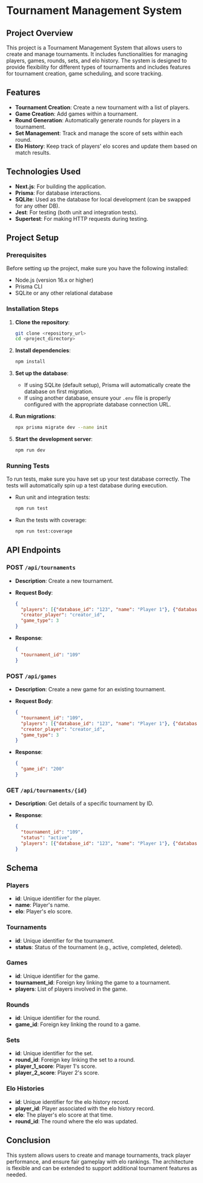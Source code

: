# Tournament Management System

## Project Overview

This project is a Tournament Management System that allows users to create and manage tournaments. It includes functionalities for managing players, games, rounds, sets, and elo history. The system is designed to provide flexibility for different types of tournaments and includes features for tournament creation, game scheduling, and score tracking.

## Features

- **Tournament Creation**: Create a new tournament with a list of players.
- **Game Creation**: Add games within a tournament.
- **Round Generation**: Automatically generate rounds for players in a tournament.
- **Set Management**: Track and manage the score of sets within each round.
- **Elo History**: Keep track of players' elo scores and update them based on match results.

## Technologies Used

- **Next.js**: For building the application.
- **Prisma**: For database interactions.
- **SQLite**: Used as the database for local development (can be swapped for any other DB).
- **Jest**: For testing (both unit and integration tests).
- **Supertest**: For making HTTP requests during testing.

## Project Setup

### Prerequisites

Before setting up the project, make sure you have the following installed:

- Node.js (version 16.x or higher)
- Prisma CLI
- SQLite or any other relational database

### Installation Steps

1. **Clone the repository**:

    ```bash
    git clone <repository_url>
    cd <project_directory>
    ```

2. **Install dependencies**:

    ```bash
    npm install
    ```

3. **Set up the database**:

    - If using SQLite (default setup), Prisma will automatically create the database on first migration.
    - If using another database, ensure your `.env` file is properly configured with the appropriate database connection URL.

4. **Run migrations**:

    ```bash
    npx prisma migrate dev --name init
    ```

5. **Start the development server**:

    ```bash
    npm run dev
    ```

### Running Tests

To run tests, make sure you have set up your test database correctly. The tests will automatically spin up a test database during execution.

- Run unit and integration tests:

    ```bash
    npm run test
    ```

- Run the tests with coverage:

    ```bash
    npm run test:coverage
    ```

## API Endpoints

### POST `/api/tournaments`

- **Description**: Create a new tournament.
- **Request Body**:

    ```json
    {
      "players": [{"database_id": "123", "name": "Player 1"}, {"database_id": "456", "name": "Player 2"}],
      "creator_player": "creator_id",
      "game_type": 3
    }
    ```

- **Response**:

    ```json
    {
      "tournament_id": "109"
    }
    ```

### POST `/api/games`

- **Description**: Create a new game for an existing tournament.
- **Request Body**:

    ```json
    {
      "tournament_id": "109",
      "players": [{"database_id": "123", "name": "Player 1"}, {"database_id": "456", "name": "Player 2"}],
      "creator_player": "creator_id",
      "game_type": 3
    }
    ```

- **Response**:

    ```json
    {
      "game_id": "200"
    }
    ```

### GET `/api/tournaments/{id}`

- **Description**: Get details of a specific tournament by ID.
- **Response**:

    ```json
    {
      "tournament_id": "109",
      "status": "active",
      "players": [{"database_id": "123", "name": "Player 1"}, {"database_id": "456", "name": "Player 2"}]
    }
    ```

## Schema

### Players

- **id**: Unique identifier for the player.
- **name**: Player's name.
- **elo**: Player's elo score.

### Tournaments

- **id**: Unique identifier for the tournament.
- **status**: Status of the tournament (e.g., active, completed, deleted).

### Games

- **id**: Unique identifier for the game.
- **tournament_id**: Foreign key linking the game to a tournament.
- **players**: List of players involved in the game.

### Rounds

- **id**: Unique identifier for the round.
- **game_id**: Foreign key linking the round to a game.

### Sets

- **id**: Unique identifier for the set.
- **round_id**: Foreign key linking the set to a round.
- **player_1_score**: Player 1's score.
- **player_2_score**: Player 2's score.

### Elo Histories

- **id**: Unique identifier for the elo history record.
- **player_id**: Player associated with the elo history record.
- **elo**: The player's elo score at that time.
- **round_id**: The round where the elo was updated.

## Conclusion

This system allows users to create and manage tournaments, track player performance, and ensure fair gameplay with elo rankings. The architecture is flexible and can be extended to support additional tournament features as needed.

